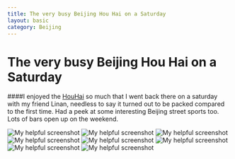 ```yaml
---
title: The very busy Beijing Hou Hai on a Saturday
layout: basic
category: Beijing 
---
```



The very busy Beijing Hou Hai on a Saturday
===========================================

####I enjoyed the [HouHai](http://en.wikipedia.org/wiki/Houhai) so much that I went back there on a saturday with my friend Linan, needless to say it turned out to be packed compared to the first time. Had a peek at some interesting Beijing street sports too. Lots of bars open up on the weekend.

![My helpful screenshot](http://res.cloudinary.com/djfwqxjdx/image/upload/v1412682098/IMG_9079_ktfleh.jpg)
![My helpful screenshot](http://res.cloudinary.com/djfwqxjdx/image/upload/v1412682069/IMG_9078_szkrag.jpg)
![My helpful screenshot](http://res.cloudinary.com/djfwqxjdx/image/upload/v1412681506/IMG_9020_sak39x.jpg)
![My helpful screenshot](http://res.cloudinary.com/djfwqxjdx/image/upload/v1412681314/IMG_9026_f5hril.jpg)
![My helpful screenshot](http://res.cloudinary.com/djfwqxjdx/image/upload/v1412681442/IMG_9050_dtf62m.jpg)
![My helpful screenshot](http://res.cloudinary.com/djfwqxjdx/image/upload/v1412681411/IMG_9069_ryahsx.jpg)
![My helpful screenshot](http://res.cloudinary.com/djfwqxjdx/image/upload/v1412681411/IMG_9080_rphbf7.jpg)
![My helpful screenshot](http://res.cloudinary.com/djfwqxjdx/image/upload/v1412682160/IMG_9106_yowymq.jpg)


